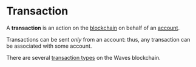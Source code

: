 # Transaction

A **transaction** is an action on the [blockchain](/blockchain.md) on behalf of an [account](/blockchain/account.md).

Transactions can be sent _only_ from an account: thus, any transaction can be associated with some account.

There are several [transaction types](/blockchain/transaction-type.md) on the Waves blockchain.
